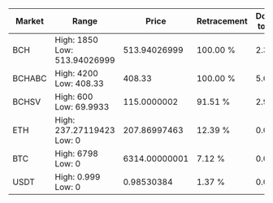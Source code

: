 | Market | Range | Price| Retracement | Doubles to 50% |
| --- | --- | --- | --- | --- |
| BCH | High: 1850<br />Low: 513.94026999 | 513.94026999 | 100.00 % | 2.30 |
| BCHABC | High: 4200<br />Low: 408.33 | 408.33 | 100.00 % | 5.64 |
| BCHSV | High: 600<br />Low: 69.9933 | 115.0000002 | 91.51 % | 2.91 |
| ETH | High: 237.27119423<br />Low: 0 | 207.86997463 | 12.39 % | 0.00 |
| BTC | High: 6798<br />Low: 0 | 6314.00000001 | 7.12 % | 0.00 |
| USDT | High: 0.999<br />Low: 0 | 0.98530384 | 1.37 % | 0.00 |

